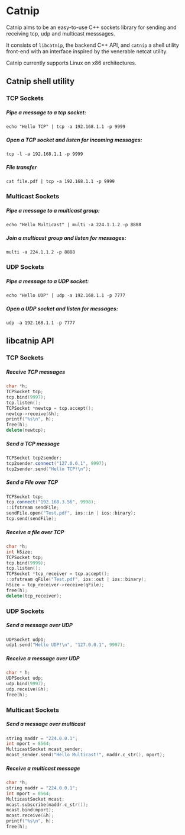 # Catnip
Catnip aims to be an easy-to-use C++ sockets library for sending and receiving tcp, udp and multicast messsages.

It consists of `libcatnip`, the backend C++ API, and `catnip` a shell utility front-end with an interface inspired by the venerable netcat utility.

Catnip currently supports Linux on x86 architectures.

## Catnip shell utility
### TCP Sockets
##### Pipe a message to a tcp socket:
`echo "Hello TCP" | tcp -a 192.168.1.1 -p 9999`

##### Open a TCP socket and listen for incoming messages:
`tcp -l -a 192.168.1.1 -p 9999`

##### File transfer
`cat file.pdf | tcp -a 192.168.1.1 -p 9999`

### Multicast Sockets
##### Pipe a message to a multicast group:
`echo "Hello Multicast" | multi -a 224.1.1.2 -p 8888`

##### Join a multicast group and listen for messages:
`multi -a 224.1.1.2 -p 8888`

### UDP Sockets
##### Pipe a message to a UDP socket:
`echo "Hello UDP" | udp -a 192.168.1.1 -p 7777`

##### Open a UDP socket and listen for messages:
`udp -a 192.168.1.1 -p 7777`

## libcatnip API
### TCP Sockets
##### Receive TCP messages
```c++
char *h;
TCPSocket tcp;
tcp.bind(9997);
tcp.listen();
TCPSocket *newtcp = tcp.accept();
newtcp->receive(&h);
printf("%s\n", h);
free(h);
delete(newtcp);
```

##### Send a TCP message
```c++
TCPSocket tcp2sender;
tcp2sender.connect("127.0.0.1", 9997);
tcp2sender.send("Hello TCP!\n");
```
##### Send a File over TCP
```c++
TCPSocket tcp;
tcp.connect("192.168.3.56", 9998);
::ifstream sendFile;
sendFile.open("Test.pdf", ios::in | ios::binary);
tcp.send(sendFile);
```
##### Receive a file over TCP
```c++
char *h;
int hSize;
TCPSocket tcp;
tcp.bind(9999);
tcp.listen();
TCPSocket *tcp_receiver = tcp.accept();
::ofstream qFile("Test.pdf", ios::out | ios::binary);
hSize = tcp_receiver->receive(qFile);
free(h);
delete(tcp_receiver);
```
### UDP Sockets
##### Send a message over UDP
```c++
UDPSocket udp1;
udp1.send("Hello UDP!\n", "127.0.0.1", 9997);
```
##### Receive a message over UDP
```c++
char * h;
UDPSocket udp;
udp.bind(9997);
udp.receive(&h);
free(h);
```
### Multicast Sockets
##### Send a message over multicast
```c++
string maddr = "224.0.0.1";
int mport = 8564;
MulticastSocket mcast_sender;
mcast_sender.send("Hello Multicast!", maddr.c_str(), mport);
```

##### Receive a multicast message
```c++
char *h;
string maddr = "224.0.0.1";
int mport = 8564;
MulticastSocket mcast;
mcast.subscribe(maddr.c_str());	
mcast.bind(mport);
mcast.receive(&h);
printf("%s\n", h);
free(h);
```
